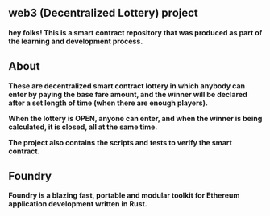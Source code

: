 ## web3 (Decentralized Lottery) project

**hey folks!
This is a smart contract repository that was produced as part of the learning and development process.**


## About 

**These are decentralized smart contract lottery in which anybody can enter by paying the base fare amount, and the winner will be declared after a set length of time (when there are enough players).**

**When the lottery is OPEN, anyone can enter, and when the winner is being calculated, it is closed, all at the same time.**

**The project also contains the scripts and tests to verify the smart contract.**


## Foundry

**Foundry is a blazing fast, portable and modular toolkit for Ethereum application development written in Rust.**
